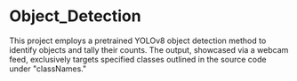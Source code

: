 # Object_Detection

This project employs a pretrained YOLOv8 object detection method to identify objects and tally their counts. The output, showcased via a webcam feed, exclusively targets specified classes outlined in the source code under "classNames."
